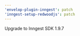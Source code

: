 ```yaml
---
'envelop-plugin-inngest': patch
'inngest-setup-redwoodjs': patch
---
```


Upgrade to Inngest SDK 1.9.7
